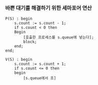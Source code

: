 
### 바쁜 대기를 해결하기 위한 세마포어 연산

```
P(S) : begin
	s.count := s.count - 1;
	if s.count < 0 then
	Begin
		[호출한 프로세스를 s.queue에 넣는다];
		block;
	end;
end;

V(S) : begin
	s.count := s.count + 1;
	if s.count <= 0 then
	begin
		[s.queue에서 프]
```